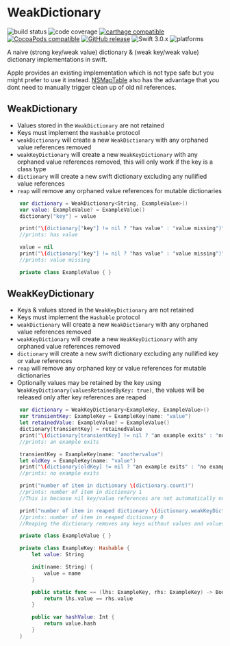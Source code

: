 # WeakDictionary
![build status](https://travis-ci.org/nicholascross/WeakDictionary.svg?branch=master)
![code coverage](https://img.shields.io/codecov/c/github/nicholascross/WeakDictionary.svg)
[![carthage compatible](https://img.shields.io/badge/Carthage-compatible-4BC51D.svg?style=flat)](https://github.com/Carthage/Carthage) 
[![CocoaPods compatible](https://img.shields.io/cocoapods/v/WeakDictionary.svg)](https://cocoapods.org/pods/WeakDictionary) 
[![GitHub release](https://img.shields.io/github/release/nicholascross/WeakDictionary.svg)](https://github.com/nicholascross/WeakDictionary/releases) 
![Swift 3.0.x](https://img.shields.io/badge/Swift-4.2.x-orange.svg) 
![platforms](https://img.shields.io/badge/platforms-iOS%20%7C%20OS%20X%20%7C%20watchOS%20%7C%20tvOS%20-lightgrey.svg)

A naive (strong key/weak value) dictionary &amp; (weak key/weak value) dictionary implementations in swift.

Apple provides an existing implementation which is not type safe but you might prefer to use it instead.  [NSMapTable](https://nshipster.com/nshashtable-and-nsmaptable/) also has the advantage that you dont need to manually trigger clean up of old nil references.

## WeakDictionary

* Values stored in the `WeakDictionary` are not retained
* Keys must implement the `Hashable` protocol
* `weakDictionary` will create a new `WeakDictionary` with any orphaned value references removed
* `weakKeyDictionary` will create a new `WeakKeyDictionary` with any orphaned value references removed, this will only work if the key is a class type
* `dictionary` will create a new swift dictionary excluding any nullified value references
* `reap` will remove any orphaned value references for mutable dictionaries

```swift
    var dictionary = WeakDictionary<String, ExampleValue>()
    var value: ExampleValue? = ExampleValue()
    dictionary["key"] = value

    print("\(dictionary["key"] != nil ? "has value" : "value missing")")
    //prints: has value

    value = nil
    print("\(dictionary["key"] != nil ? "has value" : "value missing")")
    //prints: value missing

    private class ExampleValue { }
```

## WeakKeyDictionary

* Keys & values stored in the `WeakKeyDictionary` are not retained
* Keys must implement the `Hashable` protocol
* `weakDictionary` will create a new `WeakDictionary` with any orphaned value references removed
* `weakKeyDictionary` will create a new `WeakKeyDictionary` with any orphaned value references removed
* `dictionary` will create a new swift dictionary excluding any nullified key or value references
* `reap` will remove any orphaned key or value references for mutable dictionaries
* Optionally values may be retained by the key using `WeakKeyDictionary(valuesRetainedByKey: true)`, the values will be released only after key references are reaped

```swift
    var dictionary = WeakKeyDictionary<ExampleKey, ExampleValue>()
    var transientKey: ExampleKey = ExampleKey(name: "value")
    let retainedValue: ExampleValue? = ExampleValue()
    dictionary[transientKey] = retainedValue
    print("\(dictionary[transientKey] != nil ? "an example exits" : "no example exits")")
    //prints: an example exits

    transientKey = ExampleKey(name: "anothervalue")
    let oldKey = ExampleKey(name: "value")
    print("\(dictionary[oldKey] != nil ? "an example exits" : "no example exits")")
    //prints: no example exits

    print("number of item in dictionary \(dictionary.count)")
    //prints: number of item in dictionary 1
    //This is because nil key/value references are not automatically nullified when the key or value is deallocated

    print("number of item in reaped dictionary \(dictionary.weakKeyDictionary().count)")
    //prints: number of item in reaped dictionary 0
    //Reaping the dictionary removes any keys without values and values not referenced by any key

    private class ExampleValue { }

    private class ExampleKey: Hashable {
        let value: String

        init(name: String) {
            value = name
        }

        public static func == (lhs: ExampleKey, rhs: ExampleKey) -> Bool {
            return lhs.value == rhs.value
        }

        public var hashValue: Int {
            return value.hash
        }
    }
```

